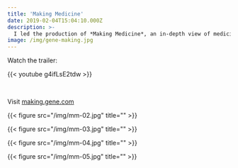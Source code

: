 ```yaml
---
title: 'Making Medicine'
date: 2019-02-04T15:04:10.000Z
description: >-
  I led the production of *Making Medicine*, an in-depth view of medicine development at Genentech which traces the path of a molecule from creation in the lab to regulatory approval. The project was featured in the 2014 Webby Awards in the *Science* and *Best Use of Video* categories.
image: /img/gene-making.jpg
---
```


Watch the trailer:

{{< youtube g4ifLsE2tdw >}}  

<br>

Visit [making.gene.com](https://making.gene.com)

{{< figure src="/img/mm-02.jpg" title="" >}}

{{< figure src="/img/mm-03.jpg" title="" >}}

{{< figure src="/img/mm-04.jpg" title="" >}}

{{< figure src="/img/mm-05.jpg" title="" >}}